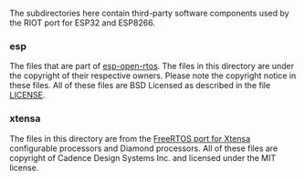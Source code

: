 The subdirectories here contain third-party software components used by the RIOT port for ESP32 and ESP8266.

### esp

The files that are part of [esp-open-rtos](https://github.com/SuperHouse/esp-open-rtos.git). The files in this directory are under the copyright of their respective owners. Please note the copyright notice in these files. All of these files are BSD Licensed as described in the file [LICENSE](https://github.com/SuperHouse/esp-open-rtos/blob/master/LICENSE).

### xtensa
The files in this directory are from the [FreeRTOS port for Xtensa](https://github.com/tensilica/freertos) configurable processors and Diamond processors. All of these files are copyright of Cadence Design Systems Inc. and licensed under the MIT license.
